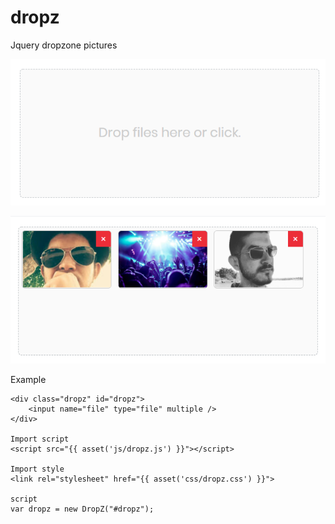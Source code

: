 # dropz
Jquery dropzone pictures

![DropZ empty](https://raw.githubusercontent.com/josuebsilva/dropz/master/images/dropz-empty.png)

![DropZ empty](https://raw.githubusercontent.com/josuebsilva/dropz/master/images/dropz-images.png)

Example

    <div class="dropz" id="dropz">
        <input name="file" type="file" multiple />
    </div>
    
    Import script 
    <script src="{{ asset('js/dropz.js') }}"></script>
    
    Import style
    <link rel="stylesheet" href="{{ asset('css/dropz.css') }}">
    
    script
    var dropz = new DropZ("#dropz");
 


